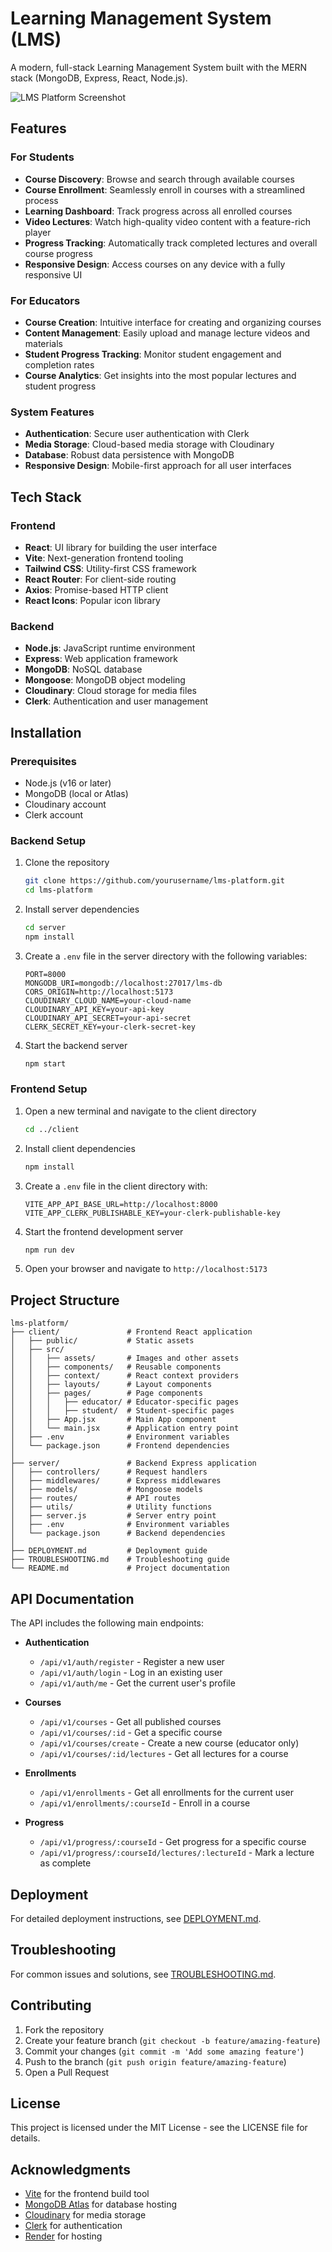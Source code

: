 # Learning Management System (LMS)

A modern, full-stack Learning Management System built with the MERN stack (MongoDB, Express, React, Node.js).

![LMS Platform Screenshot](https://res.cloudinary.com/demo/image/upload/v1625123456/lms-screenshot.jpg)

## Features

### For Students
- **Course Discovery**: Browse and search through available courses
- **Course Enrollment**: Seamlessly enroll in courses with a streamlined process
- **Learning Dashboard**: Track progress across all enrolled courses
- **Video Lectures**: Watch high-quality video content with a feature-rich player
- **Progress Tracking**: Automatically track completed lectures and overall course progress
- **Responsive Design**: Access courses on any device with a fully responsive UI

### For Educators
- **Course Creation**: Intuitive interface for creating and organizing courses
- **Content Management**: Easily upload and manage lecture videos and materials
- **Student Progress Tracking**: Monitor student engagement and completion rates
- **Course Analytics**: Get insights into the most popular lectures and student progress

### System Features
- **Authentication**: Secure user authentication with Clerk
- **Media Storage**: Cloud-based media storage with Cloudinary
- **Database**: Robust data persistence with MongoDB
- **Responsive Design**: Mobile-first approach for all user interfaces

## Tech Stack

### Frontend
- **React**: UI library for building the user interface
- **Vite**: Next-generation frontend tooling
- **Tailwind CSS**: Utility-first CSS framework
- **React Router**: For client-side routing
- **Axios**: Promise-based HTTP client
- **React Icons**: Popular icon library

### Backend
- **Node.js**: JavaScript runtime environment
- **Express**: Web application framework
- **MongoDB**: NoSQL database
- **Mongoose**: MongoDB object modeling
- **Cloudinary**: Cloud storage for media files
- **Clerk**: Authentication and user management

## Installation

### Prerequisites
- Node.js (v16 or later)
- MongoDB (local or Atlas)
- Cloudinary account
- Clerk account

### Backend Setup
1. Clone the repository
   ```bash
   git clone https://github.com/yourusername/lms-platform.git
   cd lms-platform
   ```

2. Install server dependencies
   ```bash
   cd server
   npm install
   ```

3. Create a `.env` file in the server directory with the following variables:
   ```
   PORT=8000
   MONGODB_URI=mongodb://localhost:27017/lms-db
   CORS_ORIGIN=http://localhost:5173
   CLOUDINARY_CLOUD_NAME=your-cloud-name
   CLOUDINARY_API_KEY=your-api-key
   CLOUDINARY_API_SECRET=your-api-secret
   CLERK_SECRET_KEY=your-clerk-secret-key
   ```

4. Start the backend server
   ```bash
   npm start
   ```

### Frontend Setup
1. Open a new terminal and navigate to the client directory
   ```bash
   cd ../client
   ```

2. Install client dependencies
   ```bash
   npm install
   ```

3. Create a `.env` file in the client directory with:
   ```
   VITE_APP_API_BASE_URL=http://localhost:8000
   VITE_APP_CLERK_PUBLISHABLE_KEY=your-clerk-publishable-key
   ```

4. Start the frontend development server
   ```bash
   npm run dev
   ```

5. Open your browser and navigate to `http://localhost:5173`

## Project Structure

```
lms-platform/
├── client/               # Frontend React application
│   ├── public/           # Static assets
│   ├── src/
│   │   ├── assets/       # Images and other assets
│   │   ├── components/   # Reusable components
│   │   ├── context/      # React context providers
│   │   ├── layouts/      # Layout components
│   │   ├── pages/        # Page components
│   │   │   ├── educator/ # Educator-specific pages
│   │   │   ├── student/  # Student-specific pages
│   │   ├── App.jsx       # Main App component
│   │   └── main.jsx      # Application entry point
│   ├── .env              # Environment variables
│   └── package.json      # Frontend dependencies
│
├── server/               # Backend Express application
│   ├── controllers/      # Request handlers
│   ├── middlewares/      # Express middlewares
│   ├── models/           # Mongoose models
│   ├── routes/           # API routes
│   ├── utils/            # Utility functions
│   ├── server.js         # Server entry point
│   ├── .env              # Environment variables
│   └── package.json      # Backend dependencies
│
├── DEPLOYMENT.md         # Deployment guide
├── TROUBLESHOOTING.md    # Troubleshooting guide
└── README.md             # Project documentation
```

## API Documentation

The API includes the following main endpoints:

- **Authentication**
  - `/api/v1/auth/register` - Register a new user
  - `/api/v1/auth/login` - Log in an existing user
  - `/api/v1/auth/me` - Get the current user's profile

- **Courses**
  - `/api/v1/courses` - Get all published courses
  - `/api/v1/courses/:id` - Get a specific course
  - `/api/v1/courses/create` - Create a new course (educator only)
  - `/api/v1/courses/:id/lectures` - Get all lectures for a course
  
- **Enrollments**
  - `/api/v1/enrollments` - Get all enrollments for the current user
  - `/api/v1/enrollments/:courseId` - Enroll in a course
  
- **Progress**
  - `/api/v1/progress/:courseId` - Get progress for a specific course
  - `/api/v1/progress/:courseId/lectures/:lectureId` - Mark a lecture as complete

## Deployment

For detailed deployment instructions, see [DEPLOYMENT.md](DEPLOYMENT.md).

## Troubleshooting

For common issues and solutions, see [TROUBLESHOOTING.md](TROUBLESHOOTING.md).

## Contributing

1. Fork the repository
2. Create your feature branch (`git checkout -b feature/amazing-feature`)
3. Commit your changes (`git commit -m 'Add some amazing feature'`)
4. Push to the branch (`git push origin feature/amazing-feature`)
5. Open a Pull Request

## License

This project is licensed under the MIT License - see the LICENSE file for details.

## Acknowledgments

- [Vite](https://vitejs.dev/) for the frontend build tool
- [MongoDB Atlas](https://www.mongodb.com/cloud/atlas) for database hosting
- [Cloudinary](https://cloudinary.com/) for media storage
- [Clerk](https://clerk.dev/) for authentication
- [Render](https://render.com/) for hosting 